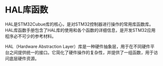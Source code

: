 # HAL库函数
HAL是STM32Cubue库的核心，是对STM32控制器进行操作的常用库函数库。HAL库函数手册包含了HAL库的使用和各个函数的详细信息，是开发STM32应用程序必不可少的参考材料。

HAL（Hardware Abstraction Layer）库是一种硬件抽象层，用于在不同硬件平台之间提供统一的接口。它简化了硬件操作的复杂性，并提供了一组函数，用于访问底层硬件资源。
